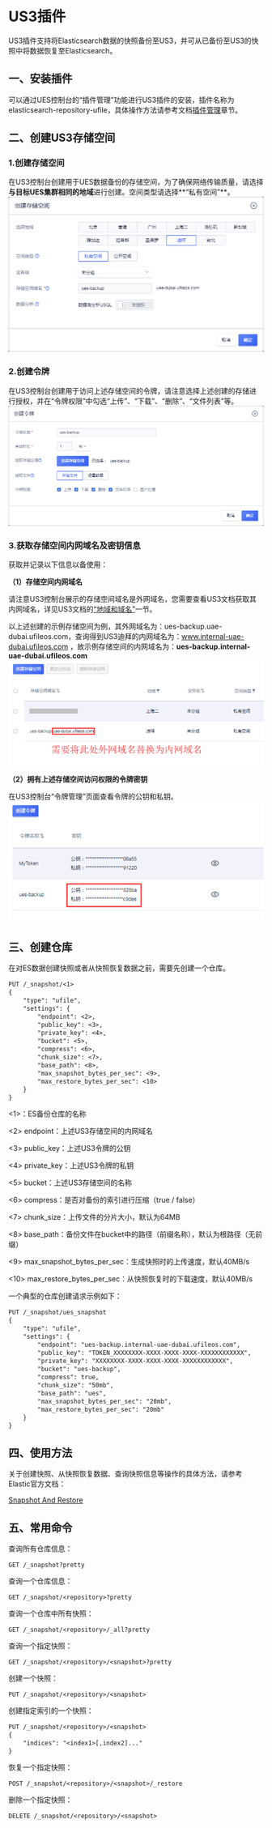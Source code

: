# US3插件

US3插件支持将Elasticsearch数据的快照备份至US3，并可从已备份至US3的快照中将数据恢复至Elasticsearch。

## 一、安装插件

可以通过UES控制台的“插件管理”功能进行US3插件的安装，插件名称为elasticsearch-repository-ufile，具体操作方法请参考文档[插件管理](ues/plugins/manage)章节。

## 二、创建US3存储空间

### 1.创建存储空间

在US3控制台创建用于UES数据备份的存储空间，为了确保网络传输质量，请选择**与目标UES集群相同的地域**进行创建。空间类型请选择**“私有空间”**。
![](/images/plugins/us3/01-创建us3存储空间.png)

### 2.创建令牌

在US3控制台创建用于访问上述存储空间的令牌，请注意选择上述创建的存储进行授权，并在“令牌权限”中勾选“上传”、“下载”、“删除”、“文件列表”等。
![](/images/plugins/us3/02-创建us3令牌.png)

### 3.获取存储空间内网域名及密钥信息

获取并记录以下信息以备使用：

**（1）存储空间内网域名**

请注意US3控制台展示的存储空间域名是外网域名，您需要查看US3文档获取其内网域名，详见US3文档的[“地域和域名”](/ufile/introduction/region)一节。

以上述创建的示例存储空间为例，其外网域名为：ues-backup.uae-dubai.ufileos.com，查询得到US3迪拜的内网域名为：www.internal-uae-dubai.ufileos.com ，故示例存储空间的内网域名为：**ues-backup.internal-uae-dubai.ufileos.com**
![](/images/plugins/us3/03-获取存储空间域名.png)

**（2）拥有上述存储空间访问权限的令牌密钥**

在US3控制台“令牌管理”页面查看令牌的公钥和私钥。
![](/images/plugins/us3/04-获取令牌密钥.png)

## 三、创建仓库

在对ES数据创建快照或者从快照恢复数据之前，需要先创建一个仓库。

    PUT /_snapshot/<1>
    {
        "type": "ufile",
        "settings": {
            "endpoint": <2>,
            "public_key": <3>, 
            "private_key": <4>, 
            "bucket": <5>,
            "compress": <6>,
            "chunk_size": <7>,
            "base_path": <8>,
            "max_snapshot_bytes_per_sec": <9>,
            "max_restore_bytes_per_sec": <10>
        }
    }

\<1\>：ES备份仓库的名称

\<2\> endpoint：上述US3存储空间的内网域名

\<3\> public\_key：上述US3令牌的公钥

\<4\> private\_key：上述US3令牌的私钥

\<5\> bucket：上述US3存储空间的名称

\<6\> compress：是否对备份的索引进行压缩（true / false）

\<7\> chunk\_size：上传文件的分片大小，默认为64MB

\<8\> base\_path：备份文件在bucket中的路径（前缀名称），默认为根路径（无前缀）

\<9\> max\_snapshot\_bytes\_per\_sec：生成快照时的上传速度，默认40MB/s

\<10\> max\_restore\_bytes\_per\_sec：从快照恢复时的下载速度，默认40MB/s

一个典型的仓库创建请求示例如下：

    PUT /_snapshot/ues_snapshot
    {
        "type": "ufile",
        "settings": {
            "endpoint": "ues-backup.internal-uae-dubai.ufileos.com",
            "public_key": "TOKEN_XXXXXXXX-XXXX-XXXX-XXXX-XXXXXXXXXXXX", 
            "private_key": "XXXXXXXX-XXXX-XXXX-XXXX-XXXXXXXXXXXX", 
            "bucket": "ues-backup",
            "compress": true,
            "chunk_size": "50mb",
            "base_path": "ues",
            "max_snapshot_bytes_per_sec": "20mb",
            "max_restore_bytes_per_sec": "20mb"
        }
    }

## 四、使用方法

关于创建快照、从快照恢复数据、查询快照信息等操作的具体方法，请参考Elastic官方文档：

[Snapshot And
Restore](https://www.elastic.co/guide/en/elasticsearch/reference/current/modules-snapshots.html)

## 五、常用命令

查询所有仓库信息：

    GET /_snapshot?pretty

查询一个仓库信息：

    GET /_snapshot/<repository>?pretty

查询一个仓库中所有快照：

    GET /_snapshot/<repository>/_all?pretty

查询一个指定快照：

    GET /_snapshot/<repository>/<snapshot>?pretty

创建一个快照：

    PUT /_snapshot/<repository>/<snapshot>

创建指定索引的一个快照：

    PUT /_snapshot/<repository>/<snapshot>
    {
        "indices": "<index1>[,index2]..."
    }

恢复一个指定快照：

    POST /_snapshot/<repository>/<snapshot>/_restore

删除一个指定快照：

    DELETE /_snapshot/<repository>/<snapshot>